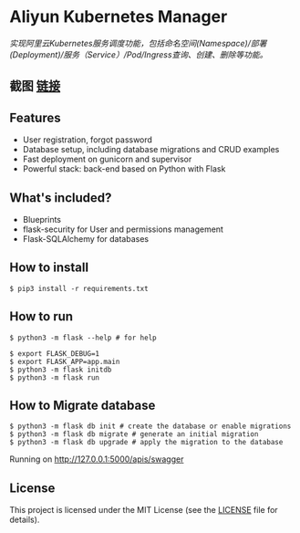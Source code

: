 # Aliyun Kubernetes Manager

*实现阿里云Kubernetes服务调度功能，包括命名空间(Namespace)/部署(Deployment)/服务（Service）/Pod/Ingress查询、创建、删除等功能。*

## 截图 [链接](https://github.com/shijl0925/aliyun-kubernetes-manager/tree/master/screenshots)

## Features
* User registration, forgot password
* Database setup, including database migrations and CRUD examples
* Fast deployment on gunicorn and supervisor
* Powerful stack: back-end based on Python with Flask


## What's included?

* Blueprints
* flask-security for User and permissions management
* Flask-SQLAlchemy for databases

## How to install

```
$ pip3 install -r requirements.txt
```

## How to run
```
$ python3 -m flask --help # for help

$ export FLASK_DEBUG=1
$ export FLASK_APP=app.main
$ python3 -m flask initdb
$ python3 -m flask run
```

## How to Migrate database
```
$ python3 -m flask db init # create the database or enable migrations
$ python3 -m flask db migrate # generate an initial migration
$ python3 -m flask db upgrade # apply the migration to the database
```

Running on http://127.0.0.1:5000/apis/swagger

## License

This project is licensed under the MIT License (see the
[LICENSE](LICENSE) file for details).
